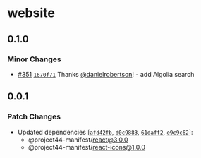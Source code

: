 # website

## 0.1.0

### Minor Changes

- [#351](https://github.com/project44/manifest/pull/351)
  [`1670f71`](https://github.com/project44/manifest/commit/1670f71a897abdb8f2a36bc73cc6ce3559811eda)
  Thanks [@danielrobertson](https://github.com/danielrobertson)! - add Algolia search

## 0.0.1

### Patch Changes

- Updated dependencies
  [[`afd42fb`](https://github.com/project44/manifest/commit/afd42fbb4ea3598655ceac7d414e2cf203940c02),
  [`d0c9883`](https://github.com/project44/manifest/commit/d0c98830c864178d538244746bd859a65db4cb35),
  [`61daff2`](https://github.com/project44/manifest/commit/61daff26f77ba68100af41766b235af05e898304),
  [`e9c9c62`](https://github.com/project44/manifest/commit/e9c9c62559f91e18d1dc8794cbfd3f08edbfa064)]:
  - @project44-manifest/react@3.0.0
  - @project44-manifest/react-icons@1.0.0
